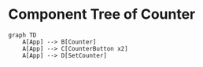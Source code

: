 # Component Tree of Counter 
```mermaid
graph TD
    A[App] --> B[Counter]
    A[App] --> C[CounterButton x2]
    A[App] --> D[SetCounter]
```